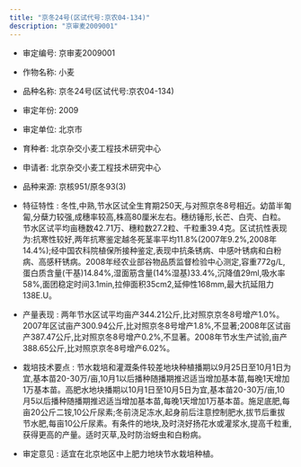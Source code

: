 ```yaml
---
title: "京冬24号(区试代号:京农04-134)"
description: "京审麦2009001"
---
```

* 审定编号:  京审麦2009001

*  作物名称:  小麦

*  品种名称:  京冬24号(区试代号:京农04-134)

*  审定年份:  2009

*  审定单位:  北京市

* 育种者:  北京杂交小麦工程技术研究中心

*  申请者:  北京杂交小麦工程技术研究中心

*  品种来源:  京核951/原冬93(3)

*  特征特性 : 
冬性,中熟,节水区试全生育期250天,与对照京冬8号相近。幼苗半匍匐,分蘖力较强,成穗率较高,株高80厘米左右。穗纺锤形,长芒、白壳、白粒。节水区试平均亩穗数42.71万、穗粒数27.2粒、千粒重39.4克。区试抗性表现为:抗寒性较好,两年抗寒鉴定越冬死茎率平均11.8%(2007年9.2%,2008年14.4%);经中国农科院植保所接种鉴定,表现中抗条锈病、中感叶锈病和白粉病、高感秆锈病。2008年经农业部谷物品质监督检验中心测定,容重772g/L,蛋白质含量(干基)14.84%,湿面筋含量(14%湿基)33.4%,沉降值29ml,吸水率58%,面团稳定时间3.1min,拉伸面积35cm2,延伸性168mm,最大抗延阻力138E.U。
 
*  产量表现 : 
两年节水区试平均亩产344.21公斤,比对照京京冬8号增产1.0%。2007年区试亩产300.94公斤,比对照京冬8号增产1.8%,不显著;2008年区试亩产387.47公斤,比对照京冬8号增产0.2%,不显著。2008年节水生产试验,亩产388.65公斤,比对照京京冬8号增产6.02%。

*  栽培技术要点 : 
节水栽培和灌溉条件较差地块种植播期以9月25日至10月1日为宜,基本苗20-30万/亩,10月1以后播种随播期推迟适当增加基本苗,每晚1天增加1万基本苗。高肥水地块播期以10月1日至10月5日为宜,基本苗20-30万/亩,10月5以后播种随播期推迟适当增加基本苗,每晚1天增加1万基本苗。施足底肥,每亩20公斤二铵,10公斤尿素;冬前浇足冻水,起身前后注意控制肥水,拔节后重拔节水肥,每亩10公斤尿素。有条件的地块,及时浇好扬花水或灌浆水,提高千粒重,获得更高的产量。适时灭草,及时防治蚜虫和白粉病。

*  审定意见 : 
适宜在北京地区中上肥力地块节水栽培种植。
